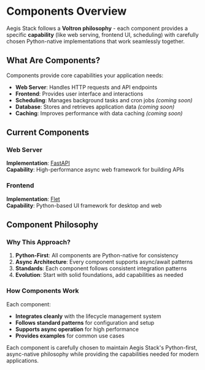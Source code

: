 # Components Overview

Aegis Stack follows a **Voltron philosophy** - each component provides a specific **capability** (like web serving, frontend UI, scheduling) with carefully chosen Python-native implementations that work seamlessly together.

## What Are Components?

Components provide core capabilities your application needs:

- **Web Server**: Handles HTTP requests and API endpoints
- **Frontend**: Provides user interface and interactions  
- **Scheduling**: Manages background tasks and cron jobs *(coming soon)*
- **Database**: Stores and retrieves application data *(coming soon)*
- **Caching**: Improves performance with data caching *(coming soon)*

## Current Components

### Web Server
**Implementation**: [FastAPI](webserver.md)  
**Capability**: High-performance async web framework for building APIs

### Frontend  
**Implementation**: [Flet](frontend.md)  
**Capability**: Python-based UI framework for desktop and web

## Component Philosophy

### Why This Approach?

1. **Python-First**: All components are Python-native for consistency
2. **Async Architecture**: Every component supports async/await patterns
3. **Standards**: Each component follows consistent integration patterns
4. **Evolution**: Start with solid foundations, add capabilities as needed

### How Components Work

Each component:

- **Integrates cleanly** with the lifecycle management system
- **Follows standard patterns** for configuration and setup
- **Supports async operation** for high performance
- **Provides examples** for common use cases

Each component is carefully chosen to maintain Aegis Stack's Python-first, async-native philosophy while providing the capabilities needed for modern applications.